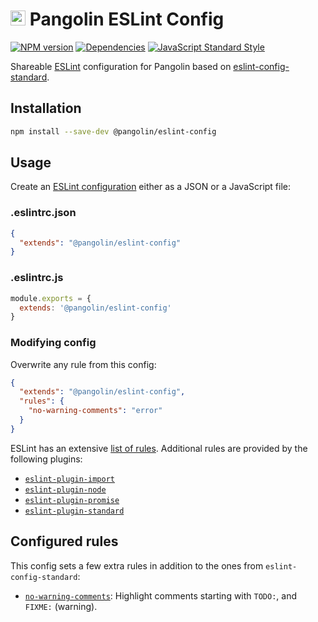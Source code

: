 # <img alt="" src="https://cdn.rawgit.com/pangolinjs/brand/master/icon/icon.svg" width="24"> Pangolin ESLint Config

[![NPM version][npm-image]][npm-url]
[![Dependencies][dependencies-image]][npm-url]
[![JavaScript Standard Style][standard-image]][standard-url]

Shareable [ESLint](https://eslint.org/) configuration for Pangolin based on
[eslint-config-standard](https://github.com/standard/eslint-config-standard).

## Installation

```bash
npm install --save-dev @pangolin/eslint-config
```

## Usage

Create an [ESLint configuration](https://eslint.org/docs/user-guide/configuring)
either as a JSON or a JavaScript file:

### .eslintrc.json

```json
{
  "extends": "@pangolin/eslint-config"
}
```

### .eslintrc.js

```js
module.exports = {
  extends: '@pangolin/eslint-config'
}
```

### Modifying config

Overwrite any rule from this config:

```json
{
  "extends": "@pangolin/eslint-config",
  "rules": {
    "no-warning-comments": "error"
  }
}
```

ESLint has an extensive [list of rules](https://eslint.org/docs/rules/).
Additional rules are provided by the following plugins:

- [`eslint-plugin-import`](https://github.com/benmosher/eslint-plugin-import)
- [`eslint-plugin-node`](https://github.com/mysticatea/eslint-plugin-node)
- [`eslint-plugin-promise`](https://github.com/xjamundx/eslint-plugin-promise)
- [`eslint-plugin-standard`](https://github.com/standard/eslint-plugin-standard)

## Configured rules

This config sets a few extra rules in addition to the ones from `eslint-config-standard`:

- [`no-warning-comments`](https://eslint.org/docs/rules/no-warning-comments):
  Highlight comments starting with `TODO:`, and `FIXME:` (warning).

[npm-image]: https://img.shields.io/npm/v/@pangolin/eslint-config.svg?style=flat-square
[npm-url]: https://www.npmjs.com/package/@pangolin/eslint-config

[dependencies-image]: https://img.shields.io/david/pangolinjs/eslint-config.svg?style=flat-square

[standard-image]: https://img.shields.io/badge/code_style-standard-brightgreen.svg?style=flat-square
[standard-url]: https://standardjs.com
